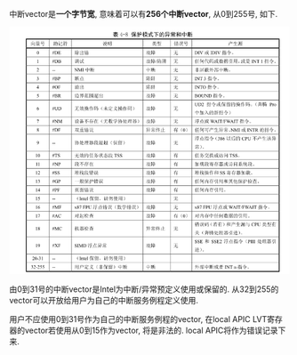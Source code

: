 中断vector是**一个字节宽**, 意味着可以有**256个中断vector**, 从0到255号, 如下.

![config](./images/5.png)

由0到31号的中断vector是Intel为中断/异常预定义使用或保留的. 从32到255的vector可以开放给用户为自己的中断服务例程定义使用.

用户不应使用0到31号作为自己的中断服务例程的vector, 在local APIC LVT寄存器的vector若使用从0到15作为vector, 将是非法的. local APIC将作为错误记录下来.